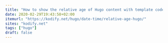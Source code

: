 ```yaml
---
title: "How to show the relative age of Hugo content with template code?"
date: 2020-02-29T19:43:58+02:00
itemurl: "https://kodify.net/hugo/date-time/relative-age-hugo/"
sites: "kodify.net"
tags: ["hugo"]
draft: false
---
```

